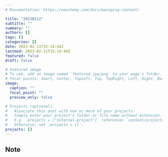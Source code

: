 ```yaml
---
# Documentation: https://wowchemy.com/docs/managing-content/

title: "20230212"
subtitle: ""
summary: ""
authors: []
tags: []
categories: []
date: 2023-02-11T15:14:44Z
lastmod: 2023-02-11T15:14:44Z
featured: false
draft: false

# Featured image
# To use, add an image named `featured.jpg/png` to your page's folder.
# Focal points: Smart, Center, TopLeft, Top, TopRight, Left, Right, BottomLeft, Bottom, BottomRight.
image:
  caption: ""
  focal_point: ""
  preview_only: false

# Projects (optional).
#   Associate this post with one or more of your projects.
#   Simply enter your project's folder or file name without extension.
#   E.g. `projects = ["internal-project"]` references `content/project/deep-learning/index.md`.
#   Otherwise, set `projects = []`.
projects: []
---
```


## Note

